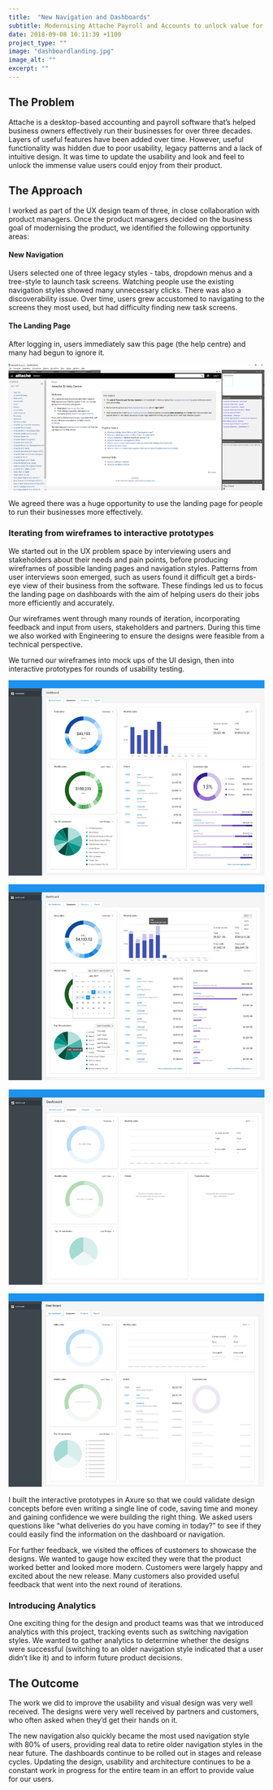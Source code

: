 ```yaml
---
title:  "New Navigation and Dashboards"
subtitle: Modernising Attache Payroll and Accounts to unlock value for users 
date: 2018-09-08 10:11:39 +1100
project_type: ""
image: "dashboardlanding.jpg"
image_alt: ""
excerpt: ""
---
```


## The Problem

Attache is a desktop-based accounting and payroll software that’s helped business owners effectively run their businesses for over three decades. Layers of useful features have been added over time. However, useful functionality was hidden due to poor usability, legacy patterns and a lack of intuitive design. It was time to update the usability and look and feel to unlock the immense value users could enjoy from their product.

## The Approach

I worked as part of the UX design team of three, in close collaboration with product managers. Once the product managers decided on the business goal of modernising the product, we identified the following opportunity areas:

#### New Navigation

Users selected one of three legacy styles - tabs, dropdown menus and a tree-style to launch task screens. Watching people use the existing navigation styles showed many unnecessary clicks. There was also a discoverability issue. Over time, users grew accustomed to navigating to the screens they most used, but had difficulty finding new task screens.

#### The Landing Page

After logging in, users immediately saw this page (the help centre) and many had begun to ignore it. 

![](/assets/landingpagebeforeredesign.png)

We agreed there was a huge opportunity to use the landing page for people to run their businesses more effectively.

### Iterating from wireframes to interactive prototypes

We started out in the UX problem space by interviewing users and stakeholders about their needs and pain points, before producing wireframes of possible landing pages and navigation styles. Patterns from user interviews soon emerged, such as users found it difficult get a birds-eye view of their business from the software. These findings led us to focus the landing page on dashboards with the aim of helping users do their jobs more efficiently and accurately.

Our wireframes went through many rounds of iteration, incorporating feedback and input from users, stakeholders and partners. During this time we also worked with Engineering to ensure the designs were feasible from a technical perspective. 

We turned our wireframes into mock ups of the UI design, then into interactive prototypes for rounds of usability testing. 

![](/assets/dashboardmock1.png)

![](/assets/dashboardmock2.png)

![](/assets/dashboardempty.png)

![](/assets/dashboardloading.png)


I built the interactive prototypes in Axure so that we could validate design concepts before even writing a single line of code, saving time and money and gaining confidence we were building the right thing. We asked users questions like “what deliveries do you have coming in today?” to see if they could easily find the information on the dashboard or navigation.

For further feedback, we visited the offices of customers to showcase the designs. We wanted to gauge how excited they were that the product worked better and looked more modern. Customers were largely happy and excited about the new release. Many customers also provided useful feedback that went into the next round of iterations.

### Introducing Analytics

One exciting thing for the design and product teams was that we introduced analytics with this project, tracking events such as switching navigation styles. We wanted to gather analytics to determine whether the designs were successful (switching to an older navigation style indicated that a user didn’t like it) and to inform future product decisions.

## The Outcome

The work we did to improve the usability and visual design was very well received. The designs were very well received by partners and customers, who often asked when they’d get their hands on it. 

The new navigation also quickly became the most used navigation style with 80% of users, providing real data to retire older navigation styles in the near future. The dashboards continue to be rolled out in stages and release cycles. Updating the design, usability and architecture continues to be a constant work in progress for the entire team in an effort to provide value for our users.